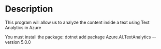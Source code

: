 # Description
This program will allow us to analyze the content inside a text using
Text Analytics in Azure


You must install the package:
dotnet add package Azure.AI.TextAnalytics --version 5.0.0



